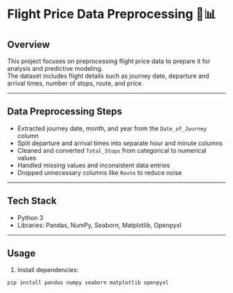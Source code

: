 # Flight Price Data Preprocessing 🛫📊

## Overview  
This project focuses on preprocessing flight price data to prepare it for analysis and predictive modeling.  
The dataset includes flight details such as journey date, departure and arrival times, number of stops, route, and price.

---

## Data Preprocessing Steps  
- Extracted journey date, month, and year from the `Date_of_Journey` column  
- Split departure and arrival times into separate hour and minute columns  
- Cleaned and converted `Total_Stops` from categorical to numerical values  
- Handled missing values and inconsistent data entries  
- Dropped unnecessary columns like `Route` to reduce noise  

---

## Tech Stack  
- Python 3  
- Libraries: Pandas, NumPy, Seaborn, Matplotlib, Openpyxl  

---

## Usage  
1. Install dependencies:  
```bash
pip install pandas numpy seaborn matplotlib openpyxl
